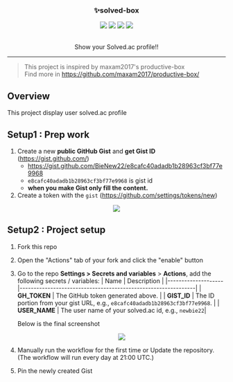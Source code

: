 <p align="center">
  <a href="http://lovera.maxam.now.sh/">
    <!-- <img src="https://user-images.githubusercontent.com/25841814/79395484-5081ae80-7fac-11ea-9e27-ac91472e31dd.png" alt="screenshot" width="500"> -->
  </a>
  <h3 align="center">✨solved-box</h3>
</p>

<p align="center">
   <img src="https://img.shields.io/badge/language-python-blue?style"/>
   <img src="https://img.shields.io/github/license/BieNew22/Solved-Box"/>
   <img src="https://img.shields.io/github/stars/BieNew22/Solved-Box"/>
   <img src="https://img.shields.io/github/forks/BieNew22/Solved-Box"/>
</p>
<p align="center">
   <br/>
   Show your Solved.ac profile!!
   <br/>
</p>

---

> This project is inspired by maxam2017's productive-box<br/>
> Find more in https://github.com/maxam2017/productive-box/

## Overview

This project display user solved.ac profile

## Setup1 : Prep work

1. Create a new **public GitHub Gist** and **get Gist ID** (https://gist.github.com/)
    * https://gist.github.com/BieNew22/e8cafc40adadb1b28963cf3bf77e9968
    * `e8cafc40adadb1b28963cf3bf77e9968` is gist id
    * **when you make Gist only fill the content.**
2. Create a token with the `gist` (https://github.com/settings/tokens/new)
<p align="center">
   <img src="https://img.shields.io/badge/language-python-blue?style"/>
</p>


## Setup2 : Project setup

1. Fork this repo
2. Open the "Actions" tab of your fork and click the "enable" button
3. Go to the repo **Settings > Secrets and variables** > **Actions**,
   add the following secrets / variables:
   | Name | Description |
   |--------------------|---------------------------------------------------------------|
   | **GH_TOKEN** | The GitHub token generated above. |
   | **GIST_ID** | The ID portion from your gist URL, e.g., `e8cafc40adadb1b28963cf3bf77e9968`. |
   | **USER_NAME** | The user name of your solved.ac id, e.g., `newbie22`|

   Below is the final screenshot
   <p align="center">
    <img src="https://img.shields.io/badge/language-python-blue?style"/>
   </p>
4. Manually run the workflow for the first time or Update the repository. (The workflow will run every day at 21:00 UTC.)
5. Pin the newly created Gist
